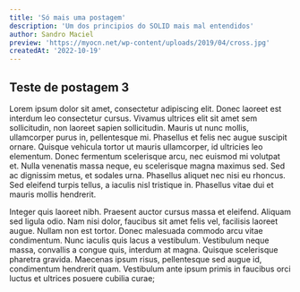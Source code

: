 ```yaml
---
title: 'Só mais uma postagem'
description: 'Um dos principios do SOLID mais mal entendidos'
author: Sandro Maciel
preview: 'https://myocn.net/wp-content/uploads/2019/04/cross.jpg'
createdAt: '2022-10-19'
---
```


## Teste de postagem 3

Lorem ipsum dolor sit amet, consectetur adipiscing elit. Donec laoreet est interdum leo consectetur cursus. Vivamus ultrices elit sit amet sem sollicitudin, non laoreet sapien sollicitudin. Mauris ut nunc mollis, ullamcorper purus in, pellentesque mi. Phasellus et felis nec augue suscipit ornare. Quisque vehicula tortor ut mauris ullamcorper, id ultricies leo elementum. Donec fermentum scelerisque arcu, nec euismod mi volutpat et. Nulla venenatis massa neque, eu scelerisque magna maximus sed. Sed ac dignissim metus, et sodales urna. Phasellus aliquet nec nisi eu rhoncus. Sed eleifend turpis tellus, a iaculis nisl tristique in. Phasellus vitae dui et mauris mollis hendrerit.

Integer quis laoreet nibh. Praesent auctor cursus massa et eleifend. Aliquam sed ligula odio. Nam nisi dolor, faucibus sit amet felis vel, facilisis laoreet augue. Nullam non est tortor. Donec malesuada commodo arcu vitae condimentum. Nunc iaculis quis lacus a vestibulum. Vestibulum neque massa, convallis a congue quis, interdum at magna. Quisque scelerisque pharetra gravida. Maecenas ipsum risus, pellentesque sed augue id, condimentum hendrerit quam. Vestibulum ante ipsum primis in faucibus orci luctus et ultrices posuere cubilia curae;
